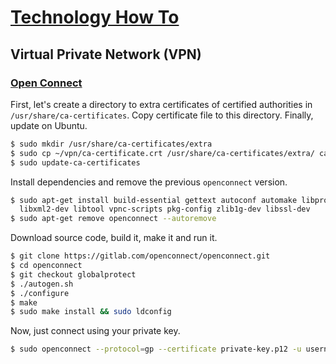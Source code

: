 # [Technology How To](/readme.md)

## Virtual Private Network (VPN)

### [Open Connect](/open-connect.md)

First, let's create a directory to extra certificates of certified authorities in `/usr/share/ca-certificates`.
Copy certificate file to this directory.
Finally, update on Ubuntu. 

```sh
$ sudo mkdir /usr/share/ca-certificates/extra
$ sudo cp ~/vpn/ca-certificate.crt /usr/share/ca-certificates/extra/ ca-certificate.crt
$ sudo update-ca-certificates
```

Install dependencies and remove the previous `openconnect` version.

```sh
$ sudo apt-get install build-essential gettext autoconf automake libproxy-dev \
  libxml2-dev libtool vpnc-scripts pkg-config zlib1g-dev libssl-dev
$ sudo apt-get remove openconnect --autoremove
```

Download source code, build it, make it and run it. 

```sh
$ git clone https://gitlab.com/openconnect/openconnect.git
$ cd openconnect
$ git checkout globalprotect
$ ./autogen.sh
$ ./configure
$ make
$ sudo make install && sudo ldconfig
```

Now, just connect using your private key.

```sh
$ sudo openconnect --protocol=gp --certificate private-key.p12 -u username -p password vpn.portal.company.com
```
